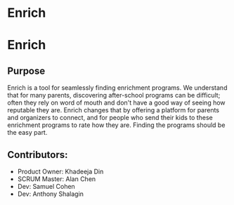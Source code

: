 # Enrich


# Enrich #

## Purpose ##
Enrich is a tool for seamlessly finding enrichment programs. We understand that for many parents, discovering after-school programs can be difficult; often they rely on word of mouth and don't have a good way of seeing how reputable they are. Enrich changes that by offering a platform for parents and organizers to connect, and for people who send their kids to these enrichment programs to rate how they are. Finding the programs should be the easy part.



## Contributors:

- Product Owner: Khadeeja Din
- SCRUM Master: Alan Chen
- Dev: Samuel Cohen
- Dev: Anthony Shalagin
